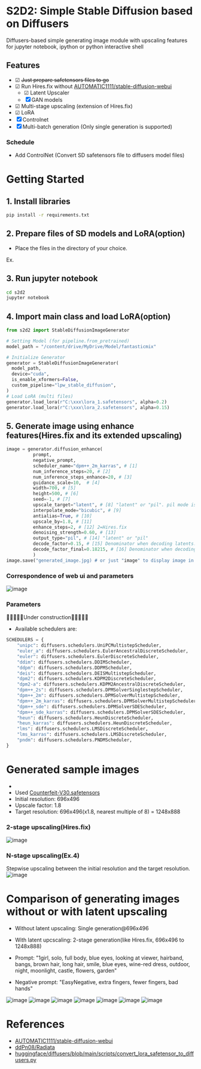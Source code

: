 # S2D2: Simple Stable Diffusion based on Diffusers
Diffusers-based simple generating image module with upscaling features for jupyter notebook, ipython or python interactive shell

## Features
- ☑ ~~Just prepare safetensors files to go~~
- ☑ Run Hires.fix without [AUTOMATIC1111/stable-diffusion-webui](https://github.com/AUTOMATIC1111/stable-diffusion-webui)
  - ☑ Latent Upscaler
  - ☒ GAN models
- ☑ Multi-stage upscaling (extension of Hires.fix)
- ☑ LoRA
- ☒ Controlnet
- ☒ Multi-batch generation (Only single generation is supported)

### Schedule
- Add ControlNet (Convert SD safetensors file to diffusers model files)

# Getting Started
## 1. Install libraries
```bash
pip install -r requirements.txt
```

## 2. Prepare files of SD models and LoRA(option)
- Place the files in the directory of your choice.

Ex. 

## 3. Run jupyter notebook
```bash
cd s2d2
jupyter notebook
```

## 4. Import main class and load LoRA(option)
```python
from s2d2 import StableDiffusionImageGenerator

# Setting Model (for pipeline.from_pretrained)
model_path = "/content/drive/MyDrive/Model/fantasticmix"

# Initialize Generator
generator = StableDiffusionImageGenerator(
  model_path,
  device="cuda",
  is_enable_xformers=False,
  custom_pipeline="lpw_stable_diffusion",
)
# Load LoRA (multi files)
generator.load_lora(r"C:\xxx\lora_1.safetensors", alpha=0.2)
generator.load_lora(r"C:\xxx\lora_2.safetensors", alpha=0.15)
```

## 5. Generate image using enhance features(Hires.fix and its extended upscaling)
```python
image = generator.diffusion_enhance(
          prompt,
          negative_prompt,
          scheduler_name="dpm++_2m_karras", # [1]
          num_inference_steps=20, # [2]
          num_inference_steps_enhance=20, # [3]
          guidance_scale=10,  # [4]
          width=700, # [5]
          height=500, # [6]
          seed=-1, # [7]
          upscale_target="latent", # [8] "latent" or "pil". pil mode is temporary implemented.
          interpolate_mode="bicubic", # [9]
          antialias=True, # [10]
          upscale_by=1.8, # [11]
          enhance_steps=2, # [12] 2=Hires.fix
          denoising_strength=0.60, # [13]
          output_type="pil", # [14] "latent" or "pil"
          decode_factor=0.15, # [15] Denominator when decoding latents. Used to adjust the saturation of the image during decoding.
          decode_factor_final=0.18215, # [16] Denominator when decoding final latents.
          )
image.save("generated_image.jpg) # or just "image" to display image in jupyter
```

### Correspondence of web ui and parameters
![image](https://github.com/keisuke-okb/S2D2/assets/70097451/6b37aa08-70f9-4f69-a67a-63ac38a70b81)


### Parameters
🚧🚧🚧🚧🚧Under construction🚧🚧🚧🚧🚧

- Available schedulers are:
```python
SCHEDULERS = {
    "unipc": diffusers.schedulers.UniPCMultistepScheduler,
    "euler_a": diffusers.schedulers.EulerAncestralDiscreteScheduler,
    "euler": diffusers.schedulers.EulerDiscreteScheduler,
    "ddim": diffusers.schedulers.DDIMScheduler,
    "ddpm": diffusers.schedulers.DDPMScheduler,
    "deis": diffusers.schedulers.DEISMultistepScheduler,
    "dpm2": diffusers.schedulers.KDPM2DiscreteScheduler,
    "dpm2-a": diffusers.schedulers.KDPM2AncestralDiscreteScheduler,
    "dpm++_2s": diffusers.schedulers.DPMSolverSinglestepScheduler,
    "dpm++_2m": diffusers.schedulers.DPMSolverMultistepScheduler,
    "dpm++_2m_karras": diffusers.schedulers.DPMSolverMultistepScheduler,
    "dpm++_sde": diffusers.schedulers.DPMSolverSDEScheduler,
    "dpm++_sde_karras": diffusers.schedulers.DPMSolverSDEScheduler,
    "heun": diffusers.schedulers.HeunDiscreteScheduler,
    "heun_karras": diffusers.schedulers.HeunDiscreteScheduler,
    "lms": diffusers.schedulers.LMSDiscreteScheduler,
    "lms_karras": diffusers.schedulers.LMSDiscreteScheduler,
    "pndm": diffusers.schedulers.PNDMScheduler,
}
```



# Generated sample images
- 
- Used [Counterfeit-V30.safetensors](https://huggingface.co/gsdf/Counterfeit-V3.0/tree/main)
- Initial resolution: 696x496
- Upscale factor: 1.8
- Target resolution: 696x496(x1.8, nearest multiple of 8) = 1248x888


### 2-stage upscaling(Hires.fix)
![image](https://github.com/keisuke-okb/S2D2/assets/70097451/c53eb7b6-4878-466e-b769-f44dfdfce7fa)

### N-stage upscaling(Ex.4)
Stepwise upscaling between the initial resolution and the target resolution.
![image](https://github.com/keisuke-okb/S2D2/assets/70097451/fbacf8b8-37e8-41f6-9402-49ada9754522)


# Comparison of generating images without or with latent upscaling
- Without latent upscaling: Single generation@696x496
- With latent upcscaling: 2-stage generation(like Hires.fix, 696x496 to 1248x888)

- Prompt: "1girl, solo, full body, blue eyes, looking at viewer, hairband, bangs, brown hair, long hair, smile, blue eyes, wine-red dress, outdoor, night, moonlight, castle, flowers, garden"
- Negative prompt: "EasyNegative, extra fingers, fewer fingers, bad hands"

![image](https://github.com/keisuke-okb/S2D2/assets/70097451/90632859-07c4-4849-868e-ed7c739c65f1)
![image](https://github.com/keisuke-okb/S2D2/assets/70097451/2bffb9ea-e3c2-417e-8e9e-b3607e246674)
![image](https://github.com/keisuke-okb/S2D2/assets/70097451/5dc21284-fb4f-4687-a833-161b8ef50f95)
![image](https://github.com/keisuke-okb/S2D2/assets/70097451/5b5b7a7a-2352-470c-8293-2e66bdce418a)
![image](https://github.com/keisuke-okb/S2D2/assets/70097451/d2076935-a20b-4b35-8947-b1428532b272)
![image](https://github.com/keisuke-okb/S2D2/assets/70097451/916a6289-7729-4c72-b4c7-2b9541d14f42)
![image](https://github.com/keisuke-okb/S2D2/assets/70097451/bfe37531-7df9-4874-ad6f-9e8283ade6f2)


# References
- [AUTOMATIC1111/stable-diffusion-webui](https://github.com/AUTOMATIC1111/stable-diffusion-webui)
- [ddPn08/Radiata](https://github.com/ddPn08/Radiata)
- [huggingface/diffusers/blob/main/scripts/convert_lora_safetensor_to_diffusers.py](https://github.com/huggingface/diffusers/blob/main/scripts/convert_lora_safetensor_to_diffusers.py)
